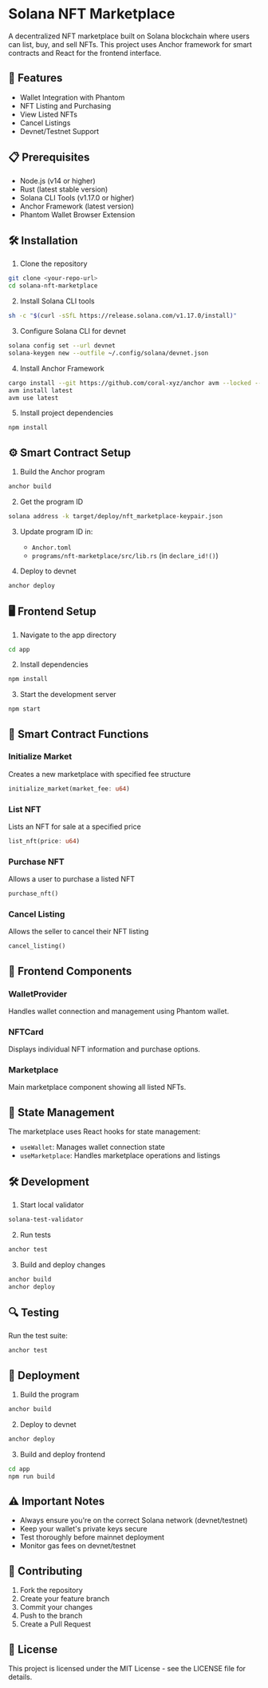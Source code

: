 # Solana NFT Marketplace

A decentralized NFT marketplace built on Solana blockchain where users can list, buy, and sell NFTs. This project uses Anchor framework for smart contracts and React for the frontend interface.

## 🚀 Features

- Wallet Integration with Phantom
- NFT Listing and Purchasing
- View Listed NFTs
- Cancel Listings
- Devnet/Testnet Support

## 📋 Prerequisites

- Node.js (v14 or higher)
- Rust (latest stable version)
- Solana CLI Tools (v1.17.0 or higher)
- Anchor Framework (latest version)
- Phantom Wallet Browser Extension

## 🛠️ Installation

1. Clone the repository
```bash
git clone <your-repo-url>
cd solana-nft-marketplace
```

2. Install Solana CLI tools
```bash
sh -c "$(curl -sSfL https://release.solana.com/v1.17.0/install)"
```

3. Configure Solana CLI for devnet
```bash
solana config set --url devnet
solana-keygen new --outfile ~/.config/solana/devnet.json
```

4. Install Anchor Framework
```bash
cargo install --git https://github.com/coral-xyz/anchor avm --locked --force
avm install latest
avm use latest
```

5. Install project dependencies
```bash
npm install
```


## ⚙️ Smart Contract Setup

1. Build the Anchor program
```bash
anchor build
```

2. Get the program ID
```bash
solana address -k target/deploy/nft_marketplace-keypair.json
```

3. Update program ID in:
   - `Anchor.toml`
   - `programs/nft-marketplace/src/lib.rs` (in `declare_id!()`)

4. Deploy to devnet
```bash
anchor deploy
```

## 🖥️ Frontend Setup

1. Navigate to the app directory
```bash
cd app
```

2. Install dependencies
```bash
npm install
```

3. Start the development server
```bash
npm start
```

## 🔧 Smart Contract Functions

### Initialize Market
Creates a new marketplace with specified fee structure
```rust
initialize_market(market_fee: u64)
```

### List NFT
Lists an NFT for sale at a specified price
```rust
list_nft(price: u64)
```

### Purchase NFT
Allows a user to purchase a listed NFT
```rust
purchase_nft()
```

### Cancel Listing
Allows the seller to cancel their NFT listing
```rust
cancel_listing()
```

## 🎯 Frontend Components

### WalletProvider
Handles wallet connection and management using Phantom wallet.

### NFTCard
Displays individual NFT information and purchase options.

### Marketplace
Main marketplace component showing all listed NFTs.

## 🔄 State Management

The marketplace uses React hooks for state management:
- `useWallet`: Manages wallet connection state
- `useMarketplace`: Handles marketplace operations and listings

## 🛠️ Development

1. Start local validator
```bash
solana-test-validator
```

2. Run tests
```bash
anchor test
```

3. Build and deploy changes
```bash
anchor build
anchor deploy
```

## 🔍 Testing

Run the test suite:
```bash
anchor test
```

## 🚀 Deployment

1. Build the program
```bash
anchor build
```

2. Deploy to devnet
```bash
anchor deploy
```

3. Build and deploy frontend
```bash
cd app
npm run build
```

## ⚠️ Important Notes

- Always ensure you're on the correct Solana network (devnet/testnet)
- Keep your wallet's private keys secure
- Test thoroughly before mainnet deployment
- Monitor gas fees on devnet/testnet

## 🤝 Contributing

1. Fork the repository
2. Create your feature branch
3. Commit your changes
4. Push to the branch
5. Create a Pull Request

## 📄 License

This project is licensed under the MIT License - see the LICENSE file for details.